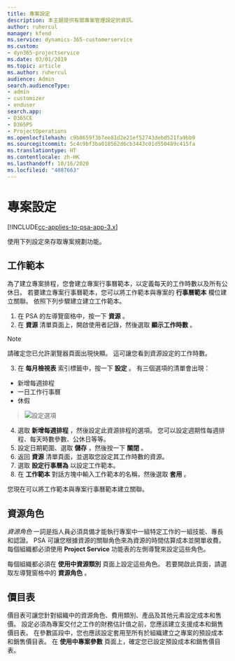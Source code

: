 ```yaml
---
title: 專案設定
description: 本主題提供有關專案管理設定的資訊。
author: ruhercul
manager: kfend
ms.service: dynamics-365-customerservice
ms.custom:
- dyn365-projectservice
ms.date: 03/01/2019
ms.topic: article
ms.author: ruhercul
audience: Admin
search.audienceType:
- admin
- customizer
- enduser
search.app:
- D365CE
- D365PS
- ProjectOperations
ms.openlocfilehash: c9b8659f3b7ee81d2e21ef52743debd521fa9bb9
ms.sourcegitcommit: 5c4c9bf3ba018562d6cb3443c01d550489c415fa
ms.translationtype: HT
ms.contentlocale: zh-HK
ms.lasthandoff: 10/16/2020
ms.locfileid: "4087663"
---
```

# <a name="project-settings"></a>專案設定

[!INCLUDE[cc-applies-to-psa-app-3.x](../includes/cc-applies-to-psa-app-3x.md)]

使用下列設定來存取專案規劃功能。

## <a name="work-template"></a>工作範本

為了建立專案排程，您會建立專案行事曆範本，以定義每天的工作時數以及所有公休日。 若要建立專案行事曆範本，您可以將工作範本與專案的 **行事曆範本** 欄位建立關聯。 依照下列步驟建立建立工作範本。

1. 在 PSA 的左導覽窗格中，按一下 **資源** 。 
2. 在 **資源** 清單頁面上，開啟使用者記錄，然後選取 **顯示工作時數** 。

  > [!NOTE]
  > 請確定您已允許瀏覽器頁面出現快顯。 這可讓您看到資源設定的工作時數。
  
3. 在 **每月檢視表** 索引標籤中，按一下 **設定** 。 有三個選項的清單會出現： 

  - 新增每週排程
  - 一日工作行事曆
  - 休假

> ![設定選項](media/project-13.png)

4. 選取 **新增每週排程** ，然後設定此資源排程的選項。 您可以設定週期性每週排程、每天時數參數、公休日等等。
5. 設定日期範圍、選取 **儲存** ，然後按一下 **關閉** 。 
6. 返回 **資源** 清單頁面，並選取您設定其工作時數的資源。 
7. 選取 **設定行事曆為** 以設定工作範本。 
8. 在 **工作範本** 對話方塊中輸入工作範本的名稱，然後選取 **套用** 。 

您現在可以將工作範本與專案行事曆範本建立關聯。

## <a name="resource-roles"></a>資源角色

*資源角色* 一詞是指人員必須具備才能執行專案中一組特定工作的一組技能、專長和認證。 PSA 可讓您根據資源的關聯角色來為資源的時間估算成本並開單收費。 每個組織都必須使用 **Project Service** 功能表的左側導覽來設定這些角色。

每個組織都必須在 **使用中資源類別** 頁面上設定這些角色。 若要開啟此頁面，請選取左導覽窗格中的 **資源角色** 。

## <a name="price-lists"></a>價目表

價目表可讓您針對組織中的資源角色、費用類別、產品及其他元素設定成本和售價。 設定必須為專案交付之工作的財務估計值之前，您應該建立支援成本和銷售價目表。 在參數區段中，您也應該設定套用至所有於組織建立之專案的預設成本和銷售價目表。 在 **使用中專案參數** 頁面上，確定您已設定預設成本和銷售價目表。
